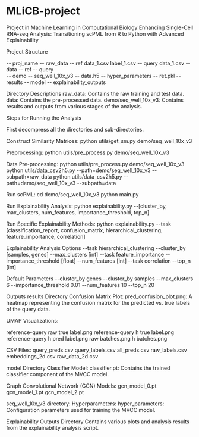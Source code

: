 # MLiCB-project
Project in Machine Learning in Computational Biology
Enhancing Single-Cell RNA-seq Analysis: Transitioning scPML from R to Python with Advanced Explainability

Project Structure

-- proj_name
  -- raw_data
    -- ref
        data_1.csv
        label_1.csv
    -- query
        data_1.csv
  -- data
    -- ref
    -- query       
  -- demo
    -- seq_well_10x_v3
      -- data.h5
      -- hyper_parameters
      -- ret.pkl
      -- results
      -- model
      -- explainability_outputs

Directory Descriptions
raw_data: Contains the raw training and test data.
data: Contains the pre-processed data.
demo/seq_well_10x_v3: Contains results and outputs from various stages of the analysis.

Steps for Running the Analysis

First decompress all the directories and sub-directories.

Construct Similarity Matrices:
python utils/get_sm.py demo/seq_well_10x_v3

Preprocessing:
python utils/pre_process.py demo/seq_well_10x_v3

Data Pre-processing:
python utils/pre_process.py demo/seq_well_10x_v3
python utils/data_csv2h5.py --path=demo/seq_well_10x_v3 --subpath=raw_data
python utils/data_csv2h5.py --path=demo/seq_well_10x_v3 --subpath=data


Run scPML:
cd demo/seq_well_10x_v3 
python main.py

Run Explainability Analysis:
python explainability.py --[cluster_by, max_clusters, num_features, importance_threshold, top_n]

Run Specific Explainability Methods:
python explainability.py --task [classification_report, confusion_matrix, hierarchical_clustering, feature_importance, correlation]

Explainability Analysis Options
--task hierarchical_clustering --cluster_by [samples, genes] --max_clusters [int]
--task feature_importance --importance_threshold [float] --num_features [int]
--task correlation --top_n [int]

Default Parameters
--cluster_by genes
--cluster_by samples --max_clusters 6
--importance_threshold 0.01
--num_features 10
--top_n 20

Outputs
results Directory
Confusion Matrix Plot:
pred_confusion_plot.png: A heatmap representing the confusion matrix for the predicted vs. true labels of the query data.

UMAP Visualizations:

reference-query raw true label.png
reference-query h true label.png
reference-query h pred label.png
raw batches.png
h batches.png

CSV Files:
query_preds.csv
query_labels.csv
all_preds.csv
raw_labels.csv
embeddings_2d.csv
raw_data_2d.csv

model Directory
Classifier Model:
classifier.pt: Contains the trained classifier component of the MVCC model.

Graph Convolutional Network (GCN) Models:
gcn_model_0.pt
gcn_model_1.pt
gcn_model_2.pt

seq_well_10x_v3 directory:
Hyperparameters:
hyper_parameters: Configuration parameters used for training the MVCC model.

Explainability Outputs Directory
Contains various plots and analysis results from the explainability analysis script.
